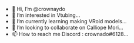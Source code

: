 - 👋 Hi, I’m @crownaydo
- 👀 I’m interested in Vtubing...
- 🌱 I’m currently learning making VRoid models...
- 💞️ I’m looking to collaborate on Calliope Mori...
- 📫 How to reach me Discord : crownado#6128...

<!---
crownaydo/crownaydo is a ✨ special ✨ repository because its `README.md` (this file) appears on your GitHub profile.
You can click the Preview link to take a look at your changes.
--->
